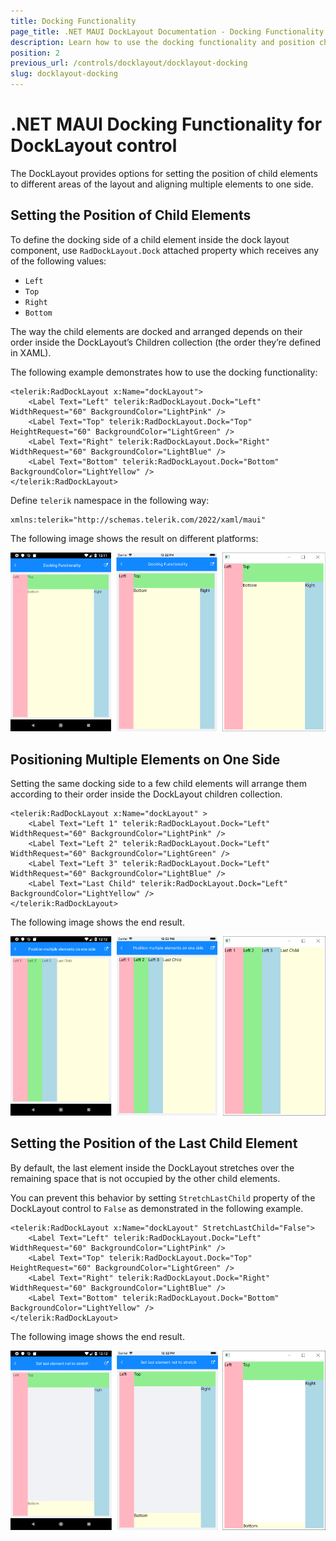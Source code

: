 ```yaml
---
title: Docking Functionality
page_title: .NET MAUI DockLayout Documentation - Docking Functionality
description: Learn how to use the docking functionality and position child elements with the Telerik UI for .NET MAUI DockLayout control.
position: 2
previous_url: /controls/docklayout/docklayout-docking
slug: docklayout-docking
---
```


# .NET MAUI Docking Functionality for DockLayout control

The DockLayout provides options for setting the position of child elements to different areas of the layout and aligning multiple elements to one side.  

## Setting the Position of Child Elements

To define the docking side of a child element inside the dock layout component, use `RadDockLayout.Dock` attached property which receives any of the following values:

* `Left`
* `Top`
* `Right`
* `Bottom`

The way the child elements are docked and arranged depends on their order inside the DockLayout’s Children collection (the order they’re defined in XAML).

The following example demonstrates how to use the docking functionality:

```XAML
<telerik:RadDockLayout x:Name="dockLayout">
    <Label Text="Left" telerik:RadDockLayout.Dock="Left" WidthRequest="60" BackgroundColor="LightPink" />
    <Label Text="Top" telerik:RadDockLayout.Dock="Top" HeightRequest="60" BackgroundColor="LightGreen" />
    <Label Text="Right" telerik:RadDockLayout.Dock="Right" WidthRequest="60" BackgroundColor="LightBlue" />
    <Label Text="Bottom" telerik:RadDockLayout.Dock="Bottom" BackgroundColor="LightYellow" />
</telerik:RadDockLayout>
```

Define `telerik` namespace in the following way:

```XAML
xmlns:telerik="http://schemas.telerik.com/2022/xaml/maui"
```


The following image shows the result on different platforms:

![DockLayout Docking](images/docklayout_docking_feature.png)

## Positioning Multiple Elements on One Side

Setting the same docking side to a few child elements will arrange them according to their order inside the DockLayout children collection.  

```XAML
<telerik:RadDockLayout x:Name="dockLayout" >
    <Label Text="Left 1" telerik:RadDockLayout.Dock="Left" WidthRequest="60" BackgroundColor="LightPink" />
    <Label Text="Left 2" telerik:RadDockLayout.Dock="Left" WidthRequest="60" BackgroundColor="LightGreen" />
    <Label Text="Left 3" telerik:RadDockLayout.Dock="Left" WidthRequest="60" BackgroundColor="LightBlue" />
    <Label Text="Last Child" telerik:RadDockLayout.Dock="Left" BackgroundColor="LightYellow" />
</telerik:RadDockLayout>
```


The following image shows the end result.

![DockLayout Elements on one side](images/docklayout_positiononeside.png)

## Setting the Position of the Last Child Element

By default, the last element inside the DockLayout stretches over the remaining space that is not occupied by the other child elements.

You can prevent this behavior by setting `StretchLastChild` property of the DockLayout control to `False` as demonstrated in the following example.

```XAML
<telerik:RadDockLayout x:Name="dockLayout" StretchLastChild="False">
    <Label Text="Left" telerik:RadDockLayout.Dock="Left" WidthRequest="60" BackgroundColor="LightPink" />
    <Label Text="Top" telerik:RadDockLayout.Dock="Top" HeightRequest="60" BackgroundColor="LightGreen" />
    <Label Text="Right" telerik:RadDockLayout.Dock="Right" WidthRequest="60" BackgroundColor="LightBlue" />
    <Label Text="Bottom" telerik:RadDockLayout.Dock="Bottom" BackgroundColor="LightYellow" />
</telerik:RadDockLayout>
```

The following image shows the end result.

![DockLayout Positioning](images/docklayout_positionlast.png)
